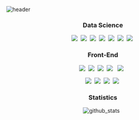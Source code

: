 <!-- Head -->
<!-- ![waving](https://capsule-render.vercel.app/api?type=waving&height=160&text=Suhyeon&#160;Lee&fontAlign=78&fontAlignY=30&color=gradient&fontSize=45) -->
<!-- ![header] (https://capsule-render.vercel.app/api?type=waving&color=auto&height=200&section=header&text=Suhyeon%20Lee&fontSize=70&animation=fadeIn&fontAlignY=38&desc=&descAlignY=51&descAlign=62)-->

![header](https://capsule-render.vercel.app/api?type=waving&color=0:FFC7A7,100:FC6F21&height=170&section=header&text=Suhyeon&nbsp;Lee&nbsp;🍊&fontSize=45&fontColor=ffffff&fontAlign=80&fontAlignY=45)

<!-- ## Hi, This is Suhyun Lee!  <img src="https://media.giphy.com/media/hvRJCLFzcasrR4ia7z/giphy.gif" width="25px"> -->

<!-- 뱃지 사이트 : https://simpleicons.org/    -->

<h3 align="center"><b> Data Science </b></h3>
<p align="center">
  <img src="https://img.shields.io/badge/Python-3766AB?style=for-the-badge&logo=Python&logoColor=white"/></a>&nbsp
  <img src="https://img.shields.io/badge/numpy-4BA6C9?style=for-the-badge&logo=numpy&logoColor=white"/></a>&nbsp
  <img src="https://img.shields.io/badge/pandas-e5989b?style=for-the-badge&logo=pandas&logoColor=white"/></a>&nbsp
  <img src="https://img.shields.io/badge/PyTorch-f77f00?style=for-the-badge&logo=PyTorch&logoColor=white"/></a>&nbsp
  <img src="https://img.shields.io/badge/scikitlearn-6a994e.svg?&style=for-the-badge&logo=scikitlearn&logoColor=white"/></a>&nbsp
  <img src="https://img.shields.io/badge/R-52796f?style=for-the-badge&logo=R&logoColor=white"/></a>&nbsp
  <img src="https://img.shields.io/badge/Keras-a53860?style=for-the-badge&logo=Keras&logoColor=white"/></a>&nbsp
</p>

<h3 align="center"><b> Front-End </b></h3>
<p align="center">
  <img src="https://img.shields.io/badge/html-E34F26?style=for-the-badge&logo=html5&logoColor=white">&nbsp
  <img src="https://img.shields.io/badge/css-ff9770?style=for-the-badge&logo=css3&logoColor=white">&nbsp
  <img src="https://img.shields.io/badge/JavaScript-fcca46?style=for-the-badge&logo=javascript&logoColor=white">&nbsp
  <img src="https://img.shields.io/badge/react-24AFDA?style=for-the-badge&logo=react&logoColor=white"> &nbsp
  <img src="https://img.shields.io/badge/TypeScript-0077C6?style=for-the-badge&logo=typescript&logoColor=white"> &nbsp
</p>

<p align="center">
<img src="https://img.shields.io/badge/styledcomponents-cb997e?style=for-the-badge&logo=styledcomponents&logoColor=white"/></a>&nbsp
<img src="https://img.shields.io/badge/tailwindcss-70abaf?style=for-the-badge&logo=tailwindcss&logoColor=white"/></a>&nbsp
<img src="https://img.shields.io/badge/next.js-9979A5?style=for-the-badge&logo=next.js&logoColor=white"/></a>&nbsp
<img src="https://img.shields.io/badge/react_native-3E3E3E?style=for-the-badge&logo=react&logoColor=%2361DAFB"/></a>&nbsp
</p>

<!-- 
### About Me
[![E-mail Badge](https://img.shields.io/badge/email-03C75A?style=flat-square&logo=naver&logoColor=white&link=mailto:happy_shsh@naver.com)](mailto:happy_shsh@naver.com) 
<a href="https://limeorange.tistory.com/" target="_blank">
  <img src="https://img.shields.io/badge/%F0%9F%8D%8A%20%20blog-orange?style=flat-square"/>
</a> -->
<!-- - 🔭 I’m currently looking for a job while studying on my own.  -->
<!-- 🌱 I’m interested in `Data Analysis`, `Machine Learning`, `Deep Learning`.<br> -->
<!-- 🌱 I’m currently learning the front end, especially about `React`, `JavaScript`, `TypeScript`. <br> -->


<!-- ### Educations

| Date | Contents 	| Organizaion |
|-----	|:----------:	|:-----------:|
| `2021.09.` ~ `2022.03.` 	| [Elice  AI Track 3rd](https://aitrack.elice.io/explore) | Elice |
| `2021.05.` ~ `2022.03.` 	| Undergraduate researcher | DS&ML Lab, Suwon Univ.	|
| `2018.02.` ~ `2022.08.` 	| Department of Data Science  | Suwon University | -->
<!-- 
<br>

### Projects

| Date | Project | Results |
|-------|:--------:|:---------:|
| `2021.12.` | [우리나라 농작업 손상의 특성에 대한 다양한 분석](https://github.com/limeorange/Univ_DataAnalysisContest) | 2021 교내 데이터 분석 경진대회, Rank `2`|
| `2021.11.` | [Flask 도서관 웹 사이트 제작] (https://github.com/limeorange/elice-flask-project) |  | -->

<h3 align="center"><b> Statistics </b></h3>
<p align="center">
  <img alt="github_stats" src="https://github-readme-stats.vercel.app/api?username=limeorange&hide=stars&show_icons=true"/> &nbsp;
</p>


<!-- <div align="center">
<a href="https://hits.seeyoufarm.com"><img src="https://hits.seeyoufarm.com/api/count/incr/badge.svg?url=https%3A%2F%2Fgithub.com%2Flimeorange&count_bg=%23F95353&title_bg=%233F3D3D&icon=&icon_color=%23E7E7E7&title=hits&edge_flat=false"/></a>
</div> -->

